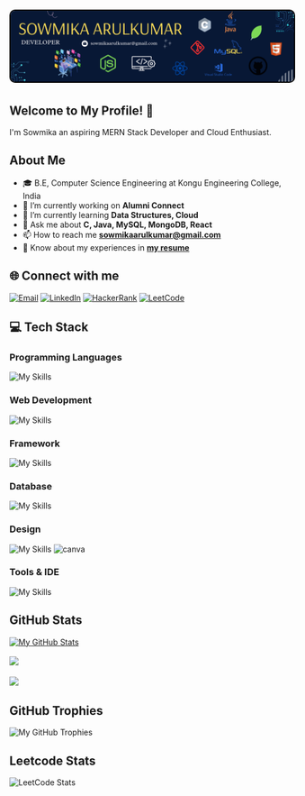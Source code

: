 <h1 align="center">
  <img src="https://github.com/Sowmika-Arul/Sowmika-Arul/blob/main/github.png" alt="Sowmika" style="border-radius: 10px; border: 2px solid #000;"  />
</h1>

## Welcome to My Profile! 👋 

 I'm Sowmika an aspiring MERN Stack Developer and Cloud Enthusiast.
 
## About Me
  - 🎓 B.E, Computer Science Engineering at Kongu Engineering College, India
  - 🔭 I’m currently working on <b>Alumni Connect</b>
  - 🌱 I’m currently learning <b>Data Structures, Cloud</b>
  - 💬 Ask me about <b>C, Java, MySQL, MongoDB, React</b>
  - 📫 How to reach me **sowmikaarulkumar@gmail.com**
  - 📄 Know about my experiences in [**my resume**](https://drive.google.com/file/d/1idxd0KKp6yAov8BTBDscMEpbGCrnOp1W/view?usp=sharing)

## 🌐 Connect with me
  
[![Email](https://img.shields.io/badge/Email-Me-informational?style=for-the-badge&logo=protonmail&logoColor=white)](mailto:sowmikaarulkumar@gmail.com)
[![LinkedIn](https://img.shields.io/badge/LinkedIn-Profile-informational?style=for-the-badge&logo=linkedin&logoColor=white)](https://www.linkedin.com/in/sowmika-arulkumar)
[![HackerRank](https://img.shields.io/badge/HackerRank-Profile-success?style=for-the-badge&logo=hackerrank&logoColor=2EC866)](https://www.hackerrank.com/profile/sowmikaa_22cse)
[![LeetCode](https://img.shields.io/badge/LeetCode-Profile-yellow?style=for-the-badge&logo=leetcode&logoColor=FFA116)](https://leetcode.com/u/Sowmika_1104/)


  ## 💻 Tech Stack

<h3 align="left">Programming Languages </h3>

![My Skills](https://skillicons.dev/icons?i=c,java,python)

<h3 align="left">Web Development</h3>

![My Skills](https://skillicons.dev/icons?i=html,css,js,react,nodejs)

<h3 align="left">Framework</h3>

![My Skills](https://skillicons.dev/icons?i=express,tailwind,bootstrap,spring,flask)

<h3 align="left">Database</h3>

![My Skills](https://skillicons.dev/icons?i=mysql,mongodb,postgres)

<h3 align="left">Design</h3>

![My Skills](https://skillicons.dev/icons?i=figma) <img src="https://oregoncoast.edu/wp-content/uploads/2024/02/canva-logo.png" alt="canva" width="50" height="50" >

<h3 align="left">Tools & IDE</h3>

![My Skills](https://skillicons.dev/icons?i=git,github,vscode,postman,firebase)


  ## GitHub Stats
[![My GitHub Stats](https://denvercoder1-github-readme-stats.vercel.app/api?username=Sowmika-Arul&show_icons=true&count_private=true&theme=radical)](https://github.com/Sowmika-Arul)
<br>
<br>
![](https://github-readme-streak-stats.herokuapp.com/?user=Sowmika-Arul&theme=gotham&hide_border=false)
<br>
<br>
![](https://github-readme-stats.vercel.app/api/top-langs/?username=Sowmika-Arul&theme=gotham&hide_border=false&include_all_commits=true&count_private=true&layout=compact)

## GitHub Trophies
![My GitHub Trophies](https://github-profile-trophy.vercel.app/?username=Sowmika-Arul&theme=radical&no-frame=true&no-bg=true&margin-w=1)

## Leetcode Stats
![LeetCode Stats](https://leetcard.jacoblin.cool/Sowmika_1104?theme=dark&font=Marcellus&ext=heatmap)
